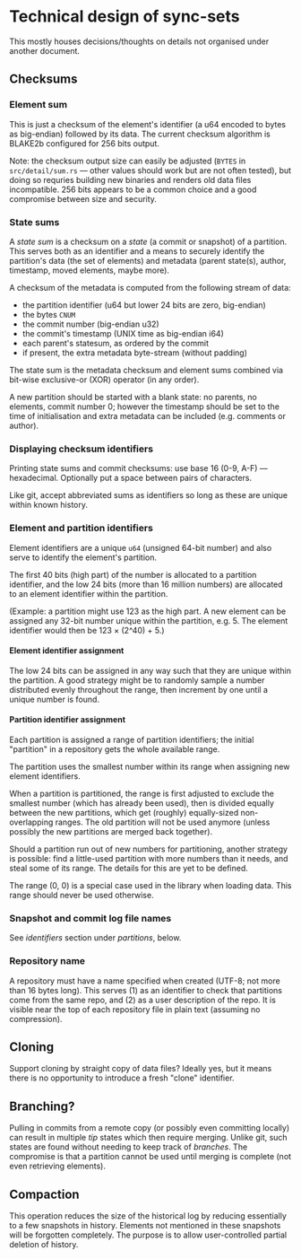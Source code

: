 <!-- This Source Code Form is subject to the terms of the Mozilla Public
   - License, v. 2.0. If a copy of the MPL was not distributed with this
   - file, You can obtain one at http://mozilla.org/MPL/2.0/. -->

Technical design of sync-sets
====================

This mostly houses decisions/thoughts on details not organised under another
document.

Checksums
------------------

### Element sum

This is just a checksum of the element's identifier (a u64 encoded to bytes as
big-endian) followed by its data.
The current checksum algorithm is BLAKE2b configured for 256 bits output.

Note: the checksum output size can easily be adjusted (`BYTES` in
`src/detail/sum.rs` — other values should work but are not often tested),
but doing so requries building new binaries and renders old data files
incompatible. 256 bits appears to be a common choice and a good compromise
between size and security.


### State sums

A *state sum* is a checksum on a *state* (a commit or snapshot) of a partition.
This serves both as an identifier and a means to securely identify the
partition's data (the set of elements) and metadata (parent state(s), author,
timestamp, moved elements, maybe more).

A checksum of the metadata is computed from the following stream of data:

*   the partition identifier (u64 but lower 24 bits are zero, big-endian)
*   the bytes `CNUM`
*   the commit number (big-endian u32)
*   the commit's timestamp (UNIX time as big-endian i64)
*   each parent's statesum, as ordered by the commit
*   if present, the extra metadata byte-stream (without padding)

The state sum is the metadata checksum and element sums combined via bit-wise
exclusive-or (XOR) operator (in any order).

A new partition should be started with a blank state: no parents, no elements,
commit number 0; however the timestamp should be set to the time of
initialisation and extra metadata can be included (e.g. comments or author).

### Displaying checksum identifiers

Printing state sums and commit checksums: use base 16 (0-9, A-F) — hexadecimal.
Optionally put a space between pairs of characters.

Like git, accept abbreviated sums as identifiers so long as these are unique
within known history.

### Element and partition identifiers

Element identifiers are a unique `u64` (unsigned 64-bit number) and also serve
to identify the element's partition.

The first 40 bits (high part) of the number is allocated to a partition
identifier, and the low 24 bits (more than 16 million numbers) are allocated
to an element identifier within the partition.

(Example: a partition might use 123 as the high part. A new element can be
assigned any 32-bit number unique within the partition, e.g. 5. The element
identifier would then be 123 × (2^40) + 5.)

#### Element identifier assignment

The low 24 bits can be assigned in any way such that they are unique within the
partition. A good strategy might be to randomly sample a number distributed
evenly throughout the range, then increment by one until a unique number is
found.

#### Partition identifier assignment

Each partition is assigned a range of partition identifiers; the initial
"partition" in a repository gets the whole available range.

The partition uses the smallest number within its range when assigning new
element identifiers.

When a partition is partitioned, the range is first adjusted to exclude the
smallest number (which has already been used), then is divided equally between
the new partitions, which get (roughly) equally-sized non-overlapping ranges.
The old partition will not be used anymore (unless possibly the new partitions
are merged back together).

Should a partition run out of new numbers for partitioning, another strategy is
possible: find a little-used partition with more numbers than it needs, and
steal some of its range. The details for this are yet to be defined.

The range (0, 0) is a special case used in the library when loading data. This
range should never be used otherwise.


### Snapshot and commit log file names

See *identifiers* section under *partitions*, below.

### Repository name

A repository must have a name specified when created (UTF-8; not more than 16
bytes long). This serves (1) as an identifier to check that partitions come
from the same repo, and (2) as a user description of the repo. It is visible
near the top of each repository file in plain text (assuming no compression).


Cloning
----------

Support cloning by straight copy of data files? Ideally yes, but it means there
is no opportunity to introduce a fresh "clone" identifier.


Branching?
--------------

Pulling in commits from a remote copy (or possibly even committing locally) can
result in multiple *tip* states which then require merging. Unlike git, such
states are found without needing to keep track of *branches*. The compromise is
that a partition cannot be used until merging is complete (not even retrieving
elements).


Compaction
---------------

This operation reduces the size of the historical log by reducing essentially
to a few snapshots in history. Elements not mentioned in these snapshots will
be forgotten completely. The purpose is to allow user-controlled partial
deletion of history.

